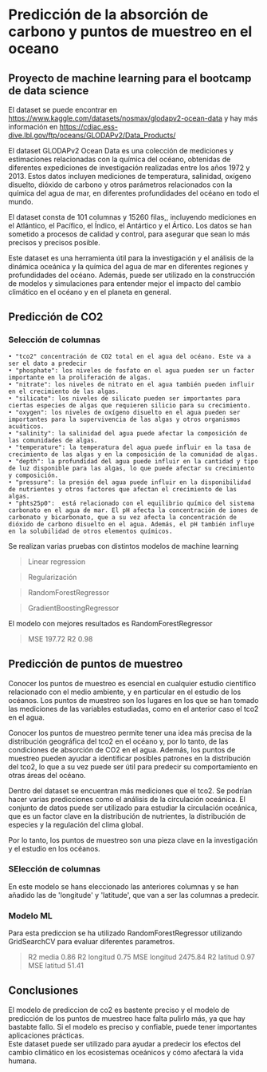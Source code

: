# Predicción de la absorción de carbono  y puntos de muestreo en el oceano
## Proyecto de machine learning para el bootcamp de data science

El dataset se puede encontrar en https://www.kaggle.com/datasets/nosmax/glodapv2-ocean-data y hay más información en https://cdiac.ess-dive.lbl.gov/ftp/oceans/GLODAPv2/Data_Products/

El dataset GLODAPv2 Ocean Data es una colección de mediciones y estimaciones relacionadas con la química del océano, obtenidas de diferentes expediciones de investigación realizadas entre los años 1972 y 2013. Estos datos incluyen mediciones de temperatura, salinidad, oxígeno disuelto, dióxido de carbono y otros parámetros relacionados con la química del agua de mar, en diferentes profundidades del océano en todo el mundo.

El dataset consta de 101 columnas y 15260 filas,, incluyendo mediciones en el Atlántico, el Pacífico, el Índico, el Antártico y el Ártico. Los datos se han sometido a procesos de calidad y control, para asegurar que sean lo más precisos y precisos posible.

Este dataset es una herramienta útil para la investigación y el análisis de la dinámica oceánica y la química del agua de mar en diferentes regiones y profundidades del océano. Además, puede ser utilizado en la construcción de modelos y simulaciones para entender mejor el impacto del cambio climático en el océano y en el planeta en general.

## Predicción de CO2 
### Selección de columnas
    • "tco2" concentración de CO2 total en el agua del océano. Este va a ser el dato a predecir
    • "phosphate": los niveles de fosfato en el agua pueden ser un factor importante en la proliferación de algas.
    • "nitrate": los niveles de nitrato en el agua también pueden influir en el crecimiento de las algas.
    • "silicate": los niveles de silicato pueden ser importantes para ciertas especies de algas que requieren silicio para su crecimiento.
    • "oxygen": los niveles de oxígeno disuelto en el agua pueden ser importantes para la supervivencia de las algas y otros organismos acuáticos.
    • "salinity": la salinidad del agua puede afectar la composición de las comunidades de algas.
    • "temperature": la temperatura del agua puede influir en la tasa de crecimiento de las algas y en la composición de la comunidad de algas.
    • "depth": la profundidad del agua puede influir en la cantidad y tipo de luz disponible para las algas, lo que puede afectar su crecimiento y composición.
    • "pressure": la presión del agua puede influir en la disponibilidad de nutrientes y otros factores que afectan el crecimiento de las algas.
    • "phts25p0":  está relacionado con el equilibrio químico del sistema carbonato en el agua de mar. El pH afecta la concentración de iones de carbonato y bicarbonato, que a su vez afecta la concentración de dióxido de carbono disuelto en el agua. Además, el pH también influye en la solubilidad de otros elementos químicos.

Se realizan varias pruebas con distintos modelos de machine learning
> Linear regression

> Regularización

> RandomForestRegressor

> GradientBoostingRegressor

El modelo con mejores resultados es RandomForestRegressor
> MSE 197.72
> R2 0.98

## Predicción de puntos de muestreo

Conocer los puntos de muestreo es esencial en cualquier estudio científico relacionado con el medio ambiente, y en particular en el estudio de los océanos. Los puntos de muestreo son los lugares en los que se han tomado las mediciones de las variables estudiadas, como en el anterior caso el tco2 en el agua.

Conocer los puntos de muestreo permite tener una idea más precisa de la distribución geográfica del tco2 en el océano y, por lo tanto, de las condiciones de absorción de CO2 en el agua. Además, los puntos de muestreo pueden ayudar a identificar posibles patrones en la distribución del tco2, lo que a su vez puede ser útil para predecir su comportamiento en otras áreas del océano.

Dentro del dataset se encuentran más mediciones que el tco2. Se podrían hacer varias predicciones como el análisis de la circulación oceánica. El conjunto de datos puede ser utilizado para estudiar la circulación oceánica, que es un factor clave en la distribución de nutrientes, la distribución de especies y la regulación del clima global.

Por lo tanto, los puntos de muestreo son una pieza clave en la investigación y el estudio en los océanos.

### SElección de columnas
En este modelo se hans eleccionado las anteriores columnas y se han añadido las de 'longitude' y 'latitude', que van a ser las columnas a predecir.

### Modelo ML
Para esta prediccion se ha utilizado RandomForestRegressor utilizando GridSearchCV para evaluar diferentes parametros.
> R2 media 0.86
> R2 longitud 0.75
> MSE longitud 2475.84
> R2 latitud 0.97
> MSE latitud 51.41

## Conclusiones
El modelo de prediccion de co2 es bastente preciso y el modelo de predicción de los puntos de muestreo hace falta pulirlo más, ya que hay bastabte fallo.
Si el modelo es preciso y confiable, puede tener importantes aplicaciones prácticas.  
Este dataset puede ser utilizado para ayudar a predecir los efectos del cambio climático en los ecosistemas oceánicos y cómo afectará la vida humana.

